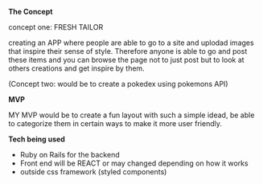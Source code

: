 **The Concept** 

concept one:
FRESH TAILOR

creating an APP where people are able to go to a site and uplodad images that inspire their sense of style. Therefore anyone is able to go and post these items and you can browse the page not to just post but to look at others creations and get inspire by them. 

(Concept two: would be to create a pokedex using pokemons API)

**MVP**

MY MVP would be to create a fun layout with such a simple idead, be able to categorize them in certain ways to make it more user friendly.



**Tech being used**

- Ruby on Rails for the backend 
- Front end will be REACT or may changed depending on how it works 
- outside css framework (styled components)



